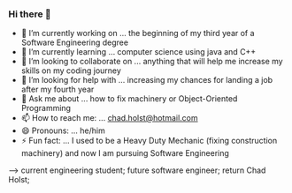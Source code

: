 ### Hi there 👋

- 🔭 I’m currently working on ... the beginning of my third year of a Software Engineering degree
- 🌱 I’m currently learning ... computer science using java and C++
- 👯 I’m looking to collaborate on ... anything that will help me increase my skills on my coding journey
- 🤔 I’m looking for help with ... increasing my chances for landing a job after my fourth year
- 💬 Ask me about ... how to fix machinery or Object-Oriented Programming
- 📫 How to reach me: ... chad.holst@hotmail.com
- 😄 Pronouns: ... he/him
- ⚡ Fun fact: ... I used to be a Heavy Duty Mechanic (fixing construction machinery) and now I am pursuing Software Engineering

-->
  current engineering student;
  future software engineer;
  return Chad Holst;
